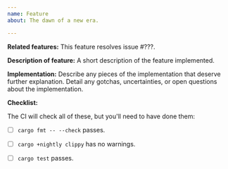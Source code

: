 ```yaml
---
name: Feature
about: The dawn of a new era.

---
```


**Related features:**
This feature resolves issue #???.

**Description of feature:**
A short description of the feature implemented.

**Implementation:**
Describe any pieces of the implementation that deserve further explanation.
Detail any gotchas, uncertainties, or open questions about the implementation.

**Checklist:**

The CI will check all of these, but you'll need to have done them:

* [ ] `cargo fmt -- --check` passes.
* [ ] `cargo +nightly clippy` has no warnings.
* [ ] `cargo test` passes.


